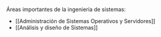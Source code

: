 Áreas importantes de la ingeniería de sistemas:
- [[Administración de Sistemas Operativos y Servidores]]
- [[Análisis y diseño de Sistemas]]